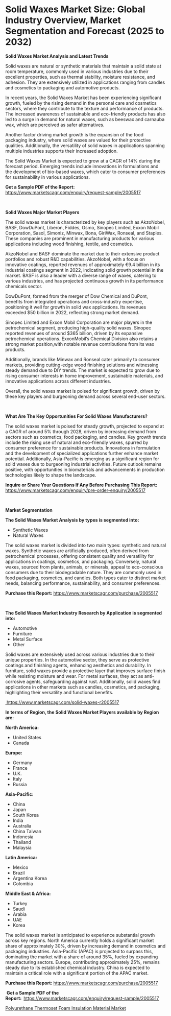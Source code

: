 <p><h1>Solid Waxes Market Size: Global Industry Overview, Market Segmentation and Forecast (2025 to 2032)</h1></p><p><strong>Solid Waxes Market Analysis and Latest Trends</strong></p>
<p><p>Solid waxes are natural or synthetic materials that maintain a solid state at room temperature, commonly used in various industries due to their excellent properties, such as thermal stability, moisture resistance, and adhesion. They are extensively utilized in applications ranging from candles and cosmetics to packaging and automotive products.</p><p>In recent years, the Solid Waxes Market has been experiencing significant growth, fueled by the rising demand in the personal care and cosmetics sectors, where they contribute to the texture and performance of products. The increased awareness of sustainable and eco-friendly products has also led to a surge in demand for natural waxes, such as beeswax and carnauba wax, which are perceived as safer alternatives.</p><p>Another factor driving market growth is the expansion of the food packaging industry, where solid waxes are valued for their protective qualities. Additionally, the versatility of solid waxes in applications spanning multiple industries supports their increased adoption.</p><p>The Solid Waxes Market is expected to grow at a CAGR of 14% during the forecast period. Emerging trends include innovations in formulations and the development of bio-based waxes, which cater to consumer preferences for sustainability in various applications.</p></p>
<p><strong>Get a Sample PDF of the Report:&nbsp;</strong> <a href="https://www.marketscagr.com/enquiry/request-sample/2005517?utm_campaign=2637&utm_medium=2&utm_source=Github&utm_content=ia&utm_term=03042025&utm_id=solid-waxes">https://www.marketscagr.com/enquiry/request-sample/2005517</a></p>
<p>&nbsp;</p>
<p><strong>Solid Waxes Major Market Players</strong></p>
<p><p>The solid waxes market is characterized by key players such as AkzoNobel, BASF, DowDuPont, Liberon, Fiddes, Osmo, Sinopec Limited, Exxon Mobil Corporation, Sasol, Simoniz, Minwax, Bona, GiriWax, Ronseal, and Staples. These companies are prominent in manufacturing products for various applications including wood finishing, textile, and cosmetics.</p><p>AkzoNobel and BASF dominate the market due to their extensive product portfolios and robust R&D capabilities. AkzoNobel, with a focus on innovative coatings, reported revenues of approximately €9.4 billion in its industrial coatings segment in 2022, indicating solid growth potential in the market. BASF is also a leader with a diverse range of waxes, catering to various industries, and has projected continuous growth in its performance chemicals sector.</p><p>DowDuPont, formed from the merger of Dow Chemical and DuPont, benefits from integrated operations and cross-industry expertise, positioning it well for growth in solid wax applications. Its revenues exceeded $50 billion in 2022, reflecting strong market demand.</p><p>Sinopec Limited and Exxon Mobil Corporation are major players in the petrochemical segment, producing high-quality solid waxes. Sinopec reported revenues of around $365 billion, driven by its expansive petrochemical operations. ExxonMobil’s Chemical Division also retains a strong market position,with notable revenue contributions from its wax products.</p><p>Additionally, brands like Minwax and Ronseal cater primarily to consumer markets, providing cutting-edge wood finishing solutions and witnessing steady demand due to DIY trends. The market is expected to grow due to rising consumer interests in home improvement, sustainable materials, and innovative applications across different industries. </p><p>Overall, the solid waxes market is poised for significant growth, driven by these key players and burgeoning demand across several end-user sectors.</p></p>
<p>&nbsp;</p>
<p><strong>What Are The Key Opportunities For Solid Waxes Manufacturers?</strong></p>
<p><p>The solid waxes market is poised for steady growth, projected to expand at a CAGR of around 5% through 2028, driven by increasing demand from sectors such as cosmetics, food packaging, and candles. Key growth trends include the rising use of natural and eco-friendly waxes, spurred by consumer preference for sustainable products. Innovations in formulation and the development of specialized applications further enhance market potential. Additionally, Asia-Pacific is emerging as a significant region for solid waxes due to burgeoning industrial activities. Future outlook remains positive, with opportunities in biomaterials and advancements in production technologies likely to shape the landscape.</p></p>
<p><strong>Inquire or Share Your Questions If Any Before Purchasing This Report:</strong> <a href="https://www.marketscagr.com/enquiry/pre-order-enquiry/2005517?utm_campaign=2637&utm_medium=2&utm_source=Github&utm_content=ia&utm_term=03042025&utm_id=solid-waxes">https://www.marketscagr.com/enquiry/pre-order-enquiry/2005517</a></p>
<p>&nbsp;</p>
<p><strong>Market Segmentation</strong></p>
<p><strong>The Solid Waxes Market Analysis by types is segmented into:</strong></p>
<p><ul><li>Synthetic Waxes</li><li>Natural Waxes</li></ul></p>
<p><p>The solid waxes market is divided into two main types: synthetic and natural waxes. Synthetic waxes are artificially produced, often derived from petrochemical processes, offering consistent quality and versatility for applications in coatings, cosmetics, and packaging. Conversely, natural waxes, sourced from plants, animals, or minerals, appeal to eco-conscious consumers due to their biodegradable nature. They are commonly used in food packaging, cosmetics, and candles. Both types cater to distinct market needs, balancing performance, sustainability, and consumer preferences.</p></p>
<p><strong>Purchase this Report:&nbsp;</strong><a href="https://www.marketscagr.com/purchase/2005517?utm_campaign=2637&utm_medium=2&utm_source=Github&utm_content=ia&utm_term=03042025&utm_id=solid-waxes">https://www.marketscagr.com/purchase/2005517</a></p>
<p>&nbsp;</p>
<p><strong>The Solid Waxes Market Industry Research by Application is segmented into:</strong></p>
<p><ul><li>Automotive</li><li>Furniture</li><li>Metal Surface</li><li>Other</li></ul></p>
<p><p>Solid waxes are extensively used across various industries due to their unique properties. In the automotive sector, they serve as protective coatings and finishing agents, enhancing aesthetics and durability. In furniture, solid waxes provide a protective layer that improves surface finish while resisting moisture and wear. For metal surfaces, they act as anti-corrosive agents, safeguarding against rust. Additionally, solid waxes find applications in other markets such as candles, cosmetics, and packaging, highlighting their versatility and functional benefits.</p></p>
<p><a href="https://www.marketscagr.com/solid-waxes-r2005517?utm_campaign=2637&utm_medium=2&utm_source=Github&utm_content=ia&utm_term=03042025&utm_id=solid-waxes">&nbsp;https://www.marketscagr.com/solid-waxes-r2005517</a></p>
<p><strong>In terms of Region, the Solid Waxes Market Players available by Region are:</strong></p>
<p>
    <p> <strong> North America: </strong>
        <ul>
            <li>United States</li>
            <li>Canada</li>
        </ul>
        </p> 
    <p> <strong> Europe: </strong>
        <ul>
            <li>Germany</li>
            <li>France</li>
            <li>U.K.</li>
            <li>Italy</li>
            <li>Russia</li>
        </ul>
        </p> 
    <p> <strong> Asia-Pacific: </strong>
        <ul>
            <li>China</li>
            <li>Japan</li>
            <li>South Korea</li>
            <li>India</li>
            <li>Australia</li>
            <li>China Taiwan</li>
            <li>Indonesia</li>
            <li>Thailand</li>
            <li>Malaysia</li>
        </ul>
        </p> 
    <p> <strong> Latin America: </strong>
        <ul>
            <li>Mexico</li>
            <li>Brazil</li>
            <li>Argentina Korea</li>
            <li>Colombia</li>
        </ul>
        </p> 
    <p> <strong> Middle East & Africa: </strong>
        <ul>
            <li>Turkey</li>
            <li>Saudi</li>
            <li>Arabia</li>
            <li>UAE</li>
            <li>Korea</li>
        </ul>
    </p>
    </p>
<p><p>The solid waxes market is anticipated to experience substantial growth across key regions. North America currently holds a significant market share of approximately 30%, driven by increasing demand in cosmetics and packaging industries. Asia-Pacific (APAC) is projected to surpass this, dominating the market with a share of around 35%, fueled by expanding manufacturing sectors. Europe, contributing approximately 25%, remains steady due to its established chemical industry. China is expected to maintain a critical role with a significant portion of the APAC market.</p></p>
<p><strong>Purchase this Report: </strong><a href="https://www.marketscagr.com/purchase/2005517?utm_campaign=2637&utm_medium=2&utm_source=Github&utm_content=ia&utm_term=03042025&utm_id=solid-waxes">https://www.marketscagr.com/purchase/2005517</a></p>
<p>&nbsp;<strong>Get a Sample PDF of the Report:&nbsp;&nbsp;</strong><a href="https://www.marketscagr.com/enquiry/request-sample/2005517?utm_campaign=2637&utm_medium=2&utm_source=Github&utm_content=ia&utm_term=03042025&utm_id=solid-waxes">https://www.marketscagr.com/enquiry/request-sample/2005517</a></p>
<p><strong></strong></p>
<p><p><a href="https://github.com/nabadeneme/Market-Research-Report-List-1/blob/main/polyurethane-thermoset-foam-insulation-material-market.md?utm_campaign=2637&utm_medium=2&utm_source=Github&utm_content=ia&utm_term=03042025&utm_id=solid-waxes">Polyurethane Thermoset Foam Insulation Material Market</a></p></p>